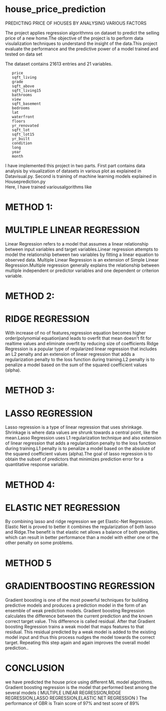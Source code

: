 # house_price_prediction
PREDICTING PRICE OF HOUSES BY ANALYSING VARIOUS FACTORS
     
 The project applies regression algorithmns on dataset to predict the selling price of a new home.The objective of the project is to perform data visulalization techniques to understand the insight of the data.This project evaluate the performance and the predictive power of a model trained and tested on data set 
 
 The dataset contains 21613 entries and 21 variables.
         
       price            
       sqft_living     
       grade            
       sqft_above       
       sqft_living15    
       bathrooms        
       view             
       sqft_basement    
       bedrooms        
       lat              
       waterfront       
       floors           
       yr_renovated  
       sqft_lot      
       sqft_lot15    
       yr_built        
       condition       
       long           
       year          
       month           
   I have implemented  this project in two parts. First part contains data analysis by visualization of datasets in various plot as explained in Datavisual.py. Second is training of machine learning models explained in Houseprediction.py  
   Here, I have trained variousalgorithms like
# METHOD 1:
# MULTIPLE LINEAR REGRESSION
   Linear Regression refers to a model that assumes a linear relationship between input variables and target variables.Linear regression attempts to model the relationship between two variables by fitting a linear equation to observed data.
   Multiple Linear Regression is an extension of Simple Linear Regression.Multiple regression generally explains the relationship between multiple independent or predictor variables and one dependent or criterion variable.
# METHOD 2:
# RIDGE REGRESSION 
  With increase of no of features,regression equation becomes higher order(polynomial equation)and leads to overfit that mean doesn't fit for realtime values and eliminate overfit by reducing size of coefficients 
  Ridge Regression is a popular type of regularized linear regression that includes an L2 penalty and  an extension of linear regression that adds a regularization penalty to the loss function during training.L2 penalty is to penalize a model based on the sum of the squared coefficient values (alpha). 
# METHOD 3:
# LASSO REGRESSION 
 Lasso regression is a type of linear regression that uses shrinkage. Shrinkage is where data values are shrunk towards a central point, like the mean.Lasso Regression uses L1 regularization technique and also  extension of linear regression that adds a regularization penalty to the loss function during training.L1 penalty is to penalize a model based on the absolute of the squared coefficient values (alpha).The goal of lasso regression is to obtain the subset of predictors that minimizes prediction error for a quantitative response variable.
 # METHOD 4:
# ELASTIC NET REGRESSION 
  By combining lasso and ridge regression we get Elastic-Net Regression. Elastic Net is proved to better it combines the regularization of both lasso and Ridge.The benefit is that elastic net allows a balance of both penalties, which can result in better performance than a model with either one or the other penalty on some problems.
# METHOD 5
# GRADIENTBOOSTING REGRESSION
   Gradient boosting is one of the most powerful techniques for building predictive models and produces a prediction model in the form of an ensemble of weak prediction models. Gradient boosting Regression calculates the difference between the current prediction and the known correct target value.
This difference is called residual. After that Gradient boosting Regression trains a weak model that maps features to that residual. This residual predicted by a weak model is added to the existing model input and thus this process nudges the model towards the correct target. Repeating this step again and again improves the overall model prediction..
 
# CONCLUSION     
  we have predicted the house price using different ML model algorithms.
Gradient boosting regression  is the model that performed best among the several models ( MULTIPLE LINEAR REGRESSION,RIDGE REGRESSION,LASSO REGRESSION,ELASTIC NET
REGRESSION ) 
The performance of GBR is Train score of 97% and test score of 89%
 

